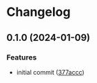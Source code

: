 # Changelog

## 0.1.0 (2024-01-09)


### Features

* initial commit ([377accc](https://github.com/seuros/rubocop-trailblazer/commit/377acccfe21842c3e0e85c8d346fb6ff39929704))
